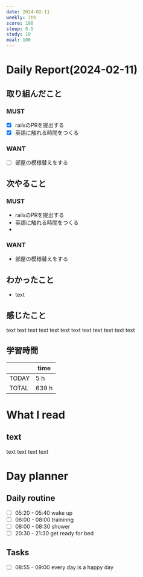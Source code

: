 ```yaml
---
date: 2024-02-11
weekly: 7th
score: 100
sleep: 8.5
study: 10
meal: 100
---
```

# Daily Report(2024-02-11)
## 取り組んだこと
### MUST
- [x] railsのPRを提出する
- [x] 英語に触れる時間をつくる
### WANT
- [ ] 部屋の模様替えをする
## 次やること
### MUST
- railsのPRを提出する
- 英語に触れる時間をつくる
- 
### WANT
- 部屋の模様替えをする
## わかったこと
- text
## 感じたこと
text text text text text text text text text text text text
## 学習時間
|       | time  | 
| ----- | ----- |
| TODAY | 5 h   |
| TOTAL | 639 h |
# What I read
## text 
text text text text

# Day planner
## Daily routine
- [ ] 05:20 - 05:40 wake up
- [ ] 06:00 - 08:00 traininng
- [ ] 08:00 - 08:30 shower
- [ ] 20:30 - 21:30 get ready for bed
## Tasks
- [ ] 08:55 - 09:00 every day is a happy day